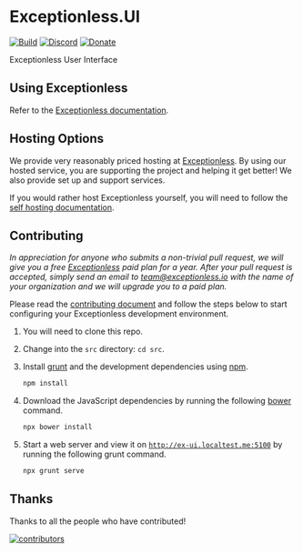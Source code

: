 # Exceptionless.UI

[![Build](https://github.com/exceptionless/Exceptionless.UI/workflows/Build/badge.svg)](https://github.com/exceptionless/Exceptionless.UI/actions)
[![Discord](https://img.shields.io/discord/715744504891703319)](https://discord.gg/6HxgFCx)
[![Donate](https://img.shields.io/badge/donorbox-donate-blue.svg)](https://donorbox.org/exceptionless?recurring=true)

Exceptionless User Interface

## Using Exceptionless

Refer to the [Exceptionless documentation](https://exceptionless.com/docs/getting-started/).

## Hosting Options

We provide very reasonably priced hosting at [Exceptionless](https://exceptionless.com). By using our hosted service, you are supporting the project and helping it get better! We also provide set up and support services.

If you would rather host Exceptionless yourself, you will need to follow the [self hosting documentation](https://exceptionless.com/docs/self-hosting/).

## Contributing

_In appreciation for anyone who submits a non-trivial pull request, we will give you a free [Exceptionless](https://exceptionless.io) paid plan for a year. After your pull request is accepted, simply send an email to team@exceptionless.io with the name of your organization and we will upgrade you to a paid plan._

Please read the [contributing document](https://github.com/exceptionless/Exceptionless/blob/main/CONTRIBUTING.md) and follow the steps below to start configuring your Exceptionless development environment.

1. You will need to clone this repo.
2. Change into the `src` directory: `cd src`.
3. Install [grunt](https://gruntjs.com/) and the development dependencies using [npm](https://www.npmjs.com/).

   ```javascript
   npm install
   ```

4. Download the JavaScript dependencies by running the following [bower](https://bower.io/) command.

   ```javascript
   npx bower install
   ```

5. Start a web server and view it on [`http://ex-ui.localtest.me:5100`](http://ex-ui.localtest.me:5100) by running the following grunt command.

   ```javascript
   npx grunt serve
   ```

## Thanks

Thanks to all the people who have contributed!

[![contributors](https://contributors-img.web.app/image?repo=exceptionless/exceptionless.ui)](https://github.com/exceptionless/exceptionless.ui/graphs/contributors)
